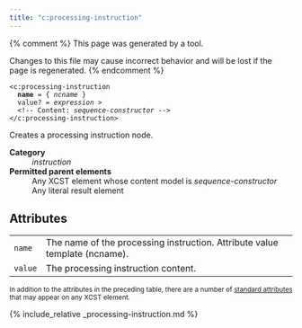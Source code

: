 ```yaml
---
title: "c:processing-instruction"
---
```


{% comment %}
This page was generated by a tool.

Changes to this file may cause incorrect behavior and will be lost if
the page is regenerated.
{% endcomment %}

<div class="ref-element-syntax language-xml highlighter-rouge"><pre class="highlight"><code><span class="nt">&lt;c:processing-instruction</span>
  <b>name</b> = { <i>ncname</i> }
  <span>value</span>? = <i title="Expression">expression</i> &gt;
  &lt;!-- Content: <span><i>sequence-constructor</i></span> --&gt;
<span class="nt">&lt;/c:processing-instruction&gt;</span></code></pre></div>
<p>Creates a processing instruction node.</p>
<dl>
   <dt><b>Category</b></dt>
   <dd><i>instruction</i></dd>
   <dt><b>Permitted parent elements</b></dt>
   <dd>Any XCST element whose content model is <i>sequence-constructor</i></dd>
   <dd>Any literal result element</dd>
</dl>
<h2>Attributes</h2>
<div class="table-responsive">
   <table class="ref-attribs">
      <tr>
         <td><code>name</code></td>
         <td>The name of the processing instruction. Attribute value template (ncname).</td>
      </tr>
      <tr>
         <td><code>value</code></td>
         <td>The processing instruction content.</td>
      </tr>
   </table>
</div>
<p><small>
      In addition to the attributes in the preceding table, there are a number of <a href="../docs/standard-attributes.html">standard attributes</a> that may appear on any XCST element.
      </small></p>

{% include_relative _processing-instruction.md %}
